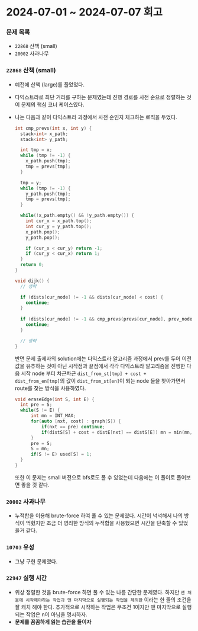 # 2024-07-01 ~ 2024-07-07 회고

### 문제 목록

- `22868` 산책 (small)
- `20002` 사과나무

### `22868` 산책 (small)

- 예전에 산책 (large)를 풀었었다.
- 다익스트라로 최단 거리를 구하는 문제였는데 진행 경로를 사전 순으로 정렬하는 것이 문제의 핵심 코너 케이스였다.
- 나는 다음과 같이 다익스트라 과정에서 사전 순인지 체크하는 로직을 두었다.
  ``` c++
  int cmp_prevs(int x, int y) {
    stack<int> x_path;
    stack<int> y_path;

    int tmp = x;
    while (tmp != -1) {
      x_path.push(tmp);
      tmp = prevs[tmp];
    }

    tmp = y;
    while (tmp != -1) {
      y_path.push(tmp);
      tmp = prevs[tmp];
    }

    while(!x_path.empty() && !y_path.empty()) {
      int cur_x = x_path.top();
      int cur_y = y_path.top();
      x_path.pop();
      y_path.pop();

      if (cur_x < cur_y) return -1;
      if (cur_y < cur_x) return 1;
    }
    return 0;
  }

  void dijk() {
    // 생략

    if (dists[cur_node] != -1 && dists[cur_node] < cost) {
      continue;
    }
    
    if (dists[cur_node] != -1 && cmp_prevs(prevs[cur_node], prev_node) <= 0) {
      continue;
    }

    // 생략
  }
  ```

  반면 문제 출제자의 solution에는 다익스트라 알고리즘 과정에서 prev를 두어 이전 값을 유추하는 것이 아닌 시작점과 끝점에서 각각 다익스트라 알고리즘을 진행한 다음 시작 node 부터 차근차근 `dist_from_st[tmp] + cost + dist_from_en[tmp]`의 값이 `dist_from_st[en]`이 되는 node 들을 찾아가면서 route를 찾는 방식을 사용하였다.

  ``` c++
  void eraseEdge(int S, int E) {
    int pre = S;
    while(S != E) {
        int mn = INT_MAX;
        for(auto [nxt, cost] : graph[S]) {
            if(nxt == pre) continue;
            if(distS[S] + cost + distE[nxt] == distS[E]) mn = min(mn, nxt);
        }
        pre = S;
        S = mn;
        if(S != E) used[S] = 1;
    }
  }
  ```

  또한 이 문제는 small 버전으로 bfs로도 풀 수 있었는데 다음에는 이 풀이로 풀어보면 좋을 것 같다.

### `20002` 사과나무
  
- 누적합을 이용해 brute-force 하여 풀 수 있는 문제였다. 시간이 넉넉해서 나의 방식이 먹혔지만 조금 더 영리한 방식의 누적합을 사용했으면 시간을 단축할 수 있었을거 같다.

### `10703` 유성

- 그냥 구현 문제였다.

### `22947` 실행 시간

- 위상 정렬한 것을 brute-force 하면 풀 수 있는 나름 간단한 문제였다. 하지만 `맨 처음에 시작해야하는 작업과 맨 마지막으로 실행되는 작업을 제외한` 이라는 한 줄의 조건을 잘 캐치 해야 한다. 추가적으로 시작하는 작업은 무조건 1이지만 맨 마지막으로 실행되는 작업은 n이 아님을 명시하자.
- <b>문제를 꼼꼼하게 읽는 습관을 들이자</b>